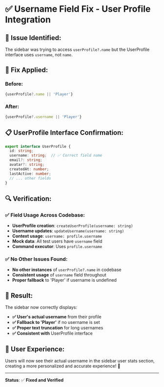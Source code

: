 # ✅ Username Field Fix - User Profile Integration

## 🐛 **Issue Identified:**

The sidebar was trying to access `userProfile?.name` but the UserProfile interface uses `username`, not `name`.

## 🔧 **Fix Applied:**

### **Before:**
```typescript
{userProfile?.name || 'Player'}
```

### **After:**
```typescript
{userProfile?.username || 'Player'}
```

## 📋 **UserProfile Interface Confirmation:**

```typescript
export interface UserProfile {
  id: string;
  username: string;  // ✅ Correct field name
  email?: string;
  avatar?: string;
  createdAt: number;
  lastActive: number;
  // ... other fields
}
```

## 🔍 **Verification:**

### **✅ Field Usage Across Codebase:**
- **UserProfile creation**: `createUserProfile(username: string)`
- **Username updates**: `updateUsername(username: string)`
- **Context usage**: `username: profile.username`
- **Mock data**: All test users have `username` field
- **Command executor**: Uses `profile.username`

### **✅ No Other Issues Found:**
- **No other instances** of `userProfile?.name` in codebase
- **Consistent usage** of `username` field throughout
- **Proper fallback** to 'Player' if username is undefined

## 🎯 **Result:**

The sidebar now correctly displays:
- **✅ User's actual username** from their profile
- **✅ Fallback to 'Player'** if no username is set
- **✅ Proper text truncation** for long usernames
- **✅ Consistent with** UserProfile interface

## 🚀 **User Experience:**

Users will now see their actual username in the sidebar user stats section, creating a more personalized and accurate experience! 🎉

---

**Status**: ✅ **Fixed and Verified**
